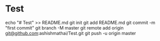 # Test

echo "# Test" >> README.md
git init
git add README.md
git commit -m "first commit"
git branch -M master
git remote add origin git@github.com:ashishmathai/Test.git
git push -u origin master
